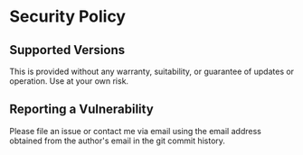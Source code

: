 # Security Policy

## Supported Versions

This is provided without any warranty, suitability, or guarantee of updates or operation.
Use at your own risk.

## Reporting a Vulnerability

Please file an issue or contact me via email using the email address obtained from the author's email in the git commit history.
